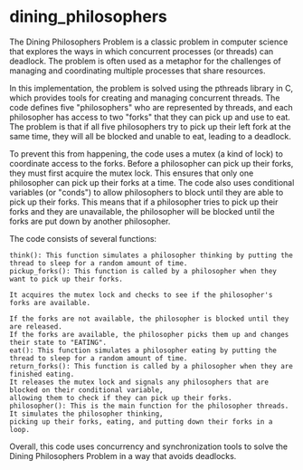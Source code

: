 # dining_philosophers

The Dining Philosophers Problem is a classic problem in computer science that explores the ways in which 
concurrent processes (or threads) can deadlock. 
The problem is often used as a metaphor for the challenges of managing and coordinating multiple processes that share resources.

In this implementation, the problem is solved using the pthreads library in C, which provides tools
for creating and managing concurrent threads. The code defines five "philosophers" who are represented by threads,
and each philosopher has access to two "forks" that they can pick up and use to eat. 
The problem is that if all five philosophers try to pick up their left fork at the same time, 
they will all be blocked and unable to eat, leading to a deadlock.

To prevent this from happening, the code uses a mutex (a kind of lock) to coordinate access to the forks. 
Before a philosopher can pick up their forks, they must first acquire the mutex lock. 
This ensures that only one philosopher can pick up their forks at a time. 
The code also uses conditional variables (or "conds") to allow philosophers to block until they are able to pick up their forks. 
This means that if a philosopher tries to pick up their forks and they are unavailable, 
the philosopher will be blocked until the forks are put down by another philosopher.

The code consists of several functions:

    think(): This function simulates a philosopher thinking by putting the thread to sleep for a random amount of time.
    pickup_forks(): This function is called by a philosopher when they want to pick up their forks. 
    
    It acquires the mutex lock and checks to see if the philosopher's forks are available. 
    
    If the forks are not available, the philosopher is blocked until they are released. 
    If the forks are available, the philosopher picks them up and changes their state to "EATING".
    eat(): This function simulates a philosopher eating by putting the thread to sleep for a random amount of time.
    return_forks(): This function is called by a philosopher when they are finished eating. 
    It releases the mutex lock and signals any philosophers that are blocked on their conditional variable, 
    allowing them to check if they can pick up their forks.
    philosopher(): This is the main function for the philosopher threads. It simulates the philosopher thinking, 
    picking up their forks, eating, and putting down their forks in a loop.

Overall, this code uses concurrency and synchronization tools to solve the Dining Philosophers Problem in a way that avoids deadlocks.
